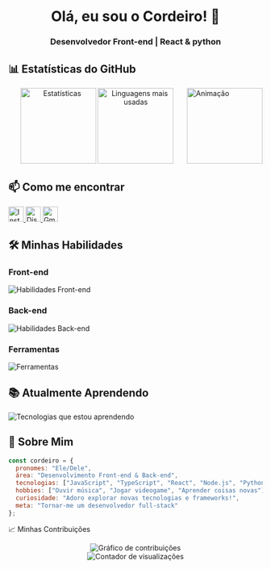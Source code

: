 <h1 align="center">Olá, eu sou o Cordeiro! 👋</h1>
<h3 align="center">Desenvolvedor Front-end | React & python</h3>



## 📊 Estatísticas do GitHub
<!-- GIF alinhado à direita -->
<img align="right" height="150" src="https://i.imgur.com/rFrPDwn.gif" alt="Animação"/>
<div align="center">
  <img src="https://github-readme-stats.vercel.app/api?username=Corder03&hide_title=false&hide_rank=false&show_icons=true&include_all_commits=true&count_private=true&disable_animations=false&theme=algolia&locale=pt-br&hide_border=false" height="150" alt="Estatísticas" />
  <img src="https://github-readme-stats.vercel.app/api/top-langs?username=Corder03&locale=pt-br&hide_title=false&layout=compact&card_width=320&langs_count=5&theme=algolia&hide_border=false" height="150" alt="Linguagens mais usadas" />
</div>

## 📫 Como me encontrar

<div align="left">
  <a href="https://www.instagram.com/cordeiro.mp3/" target="_blank">
    <img src="https://img.shields.io/badge/Instagram-E4405F?style=for-the-badge&logo=instagram&logoColor=white" height="30" alt="Instagram" />
  </a>
  <a href="https://discord.com/users/Cordeiro.Mp3" target="_blank">
    <img src="https://img.shields.io/badge/Discord-5865F2?style=for-the-badge&logo=discord&logoColor=white" height="30" alt="Discord" />
  </a>
  <a href="mailto:cordeiro234311@gmail.com">
    <img src="https://img.shields.io/badge/Gmail-D14836?style=for-the-badge&logo=gmail&logoColor=white" height="30" alt="Gmail" />
  </a>
</div>


## 🛠️ Minhas Habilidades

<div align="left">
  <h3>Front-end</h3>
  <img src="https://skillicons.dev/icons?i=html,css,js,ts,react,tailwind" alt="Habilidades Front-end" />
  
  <h3>Back-end</h3>
  <img src="https://skillicons.dev/icons?i=nodejs,python,express,mongodb" alt="Habilidades Back-end" />
  
  <h3>Ferramentas</h3>
  <img src="https://skillicons.dev/icons?i=git,github,vscode,figma,linux" alt="Ferramentas" />
</div>

## 📚 Atualmente Aprendendo

<div align="left">
  <img src="https://skillicons.dev/icons?i=nextjs,tailwind,react,nodejs" alt="Tecnologias que estou aprendendo" />
</div>

## 🎵 Sobre Mim

```javascript
const cordeiro = {
  pronomes: "Ele/Dele",
  área: "Desenvolvimento Front-end & Back-end",
  tecnologias: ["JavaScript", "TypeScript", "React", "Node.js", "Python"],
  hobbies: ["Ouvir música", "Jogar videogame", "Aprender coisas novas"],
  curiosidade: "Adoro explorar novas tecnologias e frameworks!",
  meta: "Tornar-me um desenvolvedor full-stack"
};
```
📈 Minhas Contribuições
<div align="center"> <img src="https://github-readme-activity-graph.vercel.app/graph?username=Corder03&theme=github-compact&hide_border=true&locale=pt-br" alt="Gráfico de contribuições" /> </div><div align="center"> <img src="https://komarev.com/ghpvc/?username=Corder03&label=Visualizações%20do%20perfil&color=blue&style=flat&labelColor=black" alt="Contador de visualizações" /> </div>
